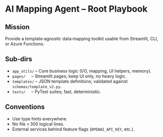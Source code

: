 # AI Mapping Agent – Root Playbook

## Mission
Provide a template‑agnostic data‑mapping toolkit usable from Streamlit, CLI, or Azure Functions.

## Sub‑dirs
* `app_utils/` – Core business logic (I/O, mapping, UI helpers, memory).
* `pages/`     – Streamlit pages; keep UI only, no heavy logic.
* `templates/` – JSON template definitions; validated against `schemas/template_v2.py`.
* `tests/`     – PyTest suites; fast, deterministic.

## Conventions
* Use type hints everywhere.
* No file > 300 logical lines.
* External services behind feature flags (`OPENAI_API_KEY`, etc.).
